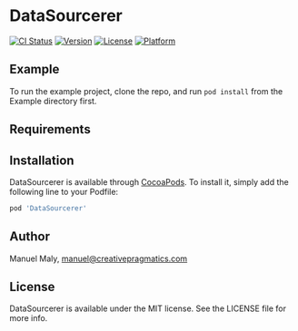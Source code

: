 # DataSourcerer

[![CI Status](https://img.shields.io/travis/creativepragmatics/DataSourcerer.svg?style=flat)](https://travis-ci.org/creativepragmatics/DataSourcerer)
[![Version](https://img.shields.io/cocoapods/v/DataSourcerer.svg?style=flat)](https://cocoapods.org/pods/DataSourcerer)
[![License](https://img.shields.io/cocoapods/l/DataSourcerer.svg?style=flat)](https://cocoapods.org/pods/DataSourcerer)
[![Platform](https://img.shields.io/cocoapods/p/DataSourcerer.svg?style=flat)](https://cocoapods.org/pods/DataSourcerer)

## Example

To run the example project, clone the repo, and run `pod install` from the Example directory first.

## Requirements

## Installation

DataSourcerer is available through [CocoaPods](https://cocoapods.org). To install
it, simply add the following line to your Podfile:

```ruby
pod 'DataSourcerer'
```

## Author

Manuel Maly, manuel@creativepragmatics.com

## License

DataSourcerer is available under the MIT license. See the LICENSE file for more info.
